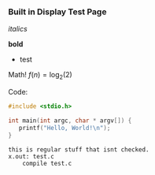 ### Built in Display Test Page

*italics*

**bold**

 - test

 Math! $f(n) = \log_2(2)$

 Code:
 ```c
 #include <stdio.h>

 int main(int argc, char * argv[]) {
    printf("Hello, World!\n");
 }
 ```

 ```
 this is regular stuff that isnt checked.
 x.out: test.c
     compile test.c
 ```